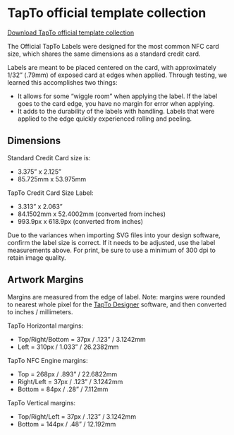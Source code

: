 # TapTo official template collection

[Download TapTo official template collection](../assets/templates/tapto_templates.zip)

The Official TapTo Labels were designed for the most common NFC card size, which shares the same dimensions as a standard credit card.

Labels are meant to be placed centered on the card, with approximately 1/32” (.79mm) of exposed card at edges when applied. Through testing, we learned this accomplishes two things:
- It allows for some “wiggle room” when applying the label. If the label goes to the card edge, you have no margin for error when applying.
- It adds to the durability of the labels with handling. Labels that were applied to the edge quickly experienced rolling and peeling.

## Dimensions
Standard Credit Card size is:  
- 3.375” x 2.125”
- 85.725mm x 53.975mm

TapTo Credit Card Size Label:
- 3.313” x 2.063”
- 84.1502mm x 52.4002mm (converted from inches)
- 993.9px x 618.9px (converted from inches)

Due to the variances when importing SVG files into your design software, confirm the label size is correct. If it needs to be adjusted, use the label measurements above. For print, be sure to use a minimum of 300 dpi to retain image quality.

## Artwork Margins
Margins are measured from the edge of label.
Note: margins were rounded to nearest whole pixel for the [TapTo Designer](https://tapto-designer.netlify.app/) software, and then converted to inches / millimeters.

TapTo Horizontal margins:
- Top/Right/Bottom = 37px / .123” / 3.1242mm
- Left = 310px / 1.033” / 26.2382mm

TapTo NFC Engine margins:
- Top = 268px / .893” / 22.6822mm
- Right/Left = 37px / .123” / 3.1242mm
- Bottom = 84px / .28” / 7.112mm

TapTo Vertical margins:
- Top/Right/Left = 37px / .123” / 3.1242mm
- Bottom = 144px / .48” / 12.192mm